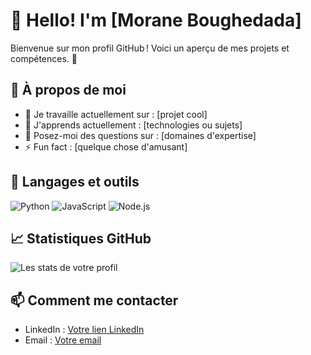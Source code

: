 # 👋 Hello! I'm [Morane Boughedada]  
Bienvenue sur mon profil GitHub ! Voici un aperçu de mes projets et compétences. 🚀

## 🌟 À propos de moi
- 🔭 Je travaille actuellement sur : [projet cool]
- 🌱 J'apprends actuellement : [technologies ou sujets]
- 💬 Posez-moi des questions sur : [domaines d'expertise]
- ⚡ Fun fact : [quelque chose d'amusant]

## 🚀 Langages et outils
![Python](https://img.shields.io/badge/Python-3776AB?style=for-the-badge&logo=python&logoColor=white)
![JavaScript](https://img.shields.io/badge/JavaScript-F7DF1E?style=for-the-badge&logo=javascript&logoColor=black)
![Node.js](https://img.shields.io/badge/Node.js-43853D?style=for-the-badge&logo=node.js&logoColor=white)

## 📈 Statistiques GitHub
![Les stats de votre profil](https://github-readme-stats.vercel.app/api?username=VotreNomUtilisateur&show_icons=true&theme=radical)

## 📫 Comment me contacter
- LinkedIn : [Votre lien LinkedIn](https://www.linkedin.com/in/...)
- Email : [Votre email](mailto:votre.email@example.com)
